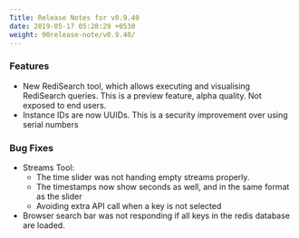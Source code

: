 ```yaml
---
Title: Release Notes for v0.9.40
date: 2019-05-17 05:28:29 +0530
weight: 90release-note/v0.9.40/
---
```

### Features

- New RediSearch tool, which allows executing and visualising RediSearch queries. This is a preview feature, alpha quality. Not exposed to end users.
- Instance IDs are now UUIDs. This is a security improvement over using serial numbers

### Bug Fixes

- Streams Tool:
    - The time slider was not handing empty streams properly.
    - The timestamps now show seconds as well, and in the same format as the slider
    - Avoiding extra API call when a key is not selected
- Browser search bar was not responding if all keys in the redis database are loaded.
